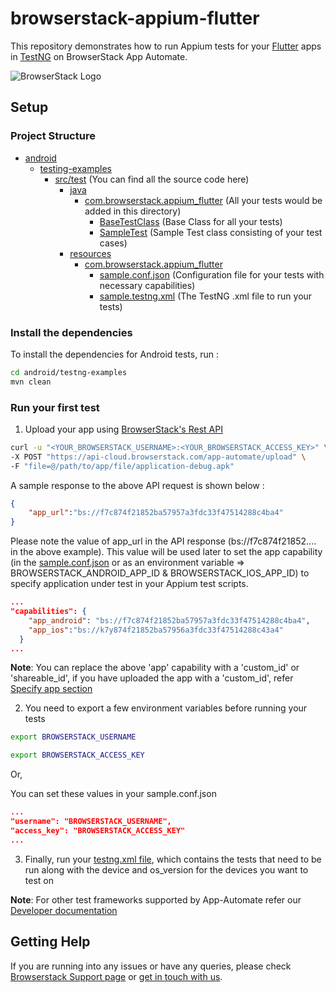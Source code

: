 # browserstack-appium-flutter

This repository demonstrates how to run Appium tests for your [Flutter](https://flutter.dev) apps in [TestNG](http://testng.org) on BrowserStack App Automate.

![BrowserStack Logo](https://d98b8t1nnulk5.cloudfront.net/production/images/layout/logo-header.png?1469004780)

## Setup

### Project Structure
* [android](./android)
    * [testing-examples](./android/testng-examples)
      * [src/test](./android/testing-examples/src/test)  (You can find all the source code here)
        * [java](./android/testing-examples/src/test/java)
          * [com.browserstack.appium_flutter](./android/testing-examples/src/test/java/com/browserstack/appium_flutter) (All your tests would be added in this directory)
            * [BaseTestClass](./android/testng-examples/src/test/java/com/browserstack/appium_flutter/BaseTestClass.java) (Base Class for all your tests)
            * [SampleTest](./android/testng-examples/src/test/java/com/browserstack/appium_flutter/SampleTest.java) (Sample Test class consisting of your test cases)
        * [resources](./android/testing-examples/src/test/resources)
          * [com.browserstack.appium_flutter](./android/testing-examples/src/test/resources/com/browserstack/appium_flutter)
            * [sample.conf.json](./android/testng-examples/src/test/resources/com/browserstack/appium_flutter/sample.conf.json) (Configuration file for your tests with necessary capabilities)
            * [sample.testng.xml](./android/testng-examples/src/test/resources/com/browserstack/appium_flutter/sample.testng.xml) (The TestNG .xml file to run your tests)

### Install the dependencies

To install the dependencies for Android tests, run :
```sh
cd android/testng-examples
mvn clean
```

### Run your first test

1. Upload your app using [BrowserStack's Rest API](https://www.browserstack.com/docs/app-automate/appium/upload-app-from-filesystem)
```sh
curl -u "<YOUR_BROWSERSTACK_USERNAME>:<YOUR_BROWSERSTACK_ACCESS_KEY>" \
-X POST "https://api-cloud.browserstack.com/app-automate/upload" \
-F "file=@/path/to/app/file/application-debug.apk"
```
A sample response to the above API request is shown below :
```json
{
    "app_url":"bs://f7c874f21852ba57957a3fdc33f47514288c4ba4"
}
```

Please note the value of app_url in the API response (bs://f7c874f21852.... in the above example). This value will be used later to set the app capability (in the [sample.conf.json](./android/testng-examples/src/test/resources/com/browserstack/appium_flutter/sample.conf.json) or as an environment variable => BROWSERSTACK_ANDROID_APP_ID & BROWSERSTACK_IOS_APP_ID) to specify application under test in your Appium test scripts.
```json
...
"capabilities": {
    "app_android": "bs://f7c874f21852ba57957a3fdc33f47514288c4ba4",
    "app_ios":"bs://k7y874f21852ba57956a3fdc33f47514288c43a4"
  }
...
```

**Note**: You can replace the above 'app' capability with a 'custom_id' or 'shareable_id', if you have uploaded the app with a 'custom_id', refer [Specify app section](https://www.browserstack.com/docs/app-automate/appium/set-up-tests/specify-app)

2. You need to export a few environment variables before running your tests
```sh
export BROWSERSTACK_USERNAME
```
```sh
export BROWSERSTACK_ACCESS_KEY
```


Or,

You can set these values in your sample.conf.json
```json
...
"username": "BROWSERSTACK_USERNAME",
"access_key": "BROWSERSTACK_ACCESS_KEY"
...
```


3. Finally, run your [testng.xml file](./android/testng-examples/src/test/resources/com/browserstack/appium_flutter/sample.testng.xml), which  contains the tests that need to be run along with the device and os_version for the devices you want to test on


**Note**: For other test frameworks supported by App-Automate refer our [Developer documentation](https://www.browserstack.com/docs/)

## Getting Help

If you are running into any issues or have any queries, please check [Browserstack Support page](https://www.browserstack.com/support/app-automate) or [get in touch with us](https://www.browserstack.com/contact?ref=help).